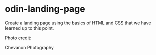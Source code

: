 # odin-landing-page

Create a landing page using the basics of HTML and CSS that we have learned up to this point.










Photo credit:

Chevanon Photography